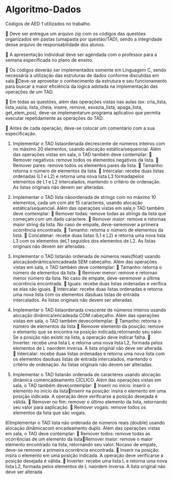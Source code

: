 # Algoritmo-Dados
Códigos de AED 1 utilizados no trabalho.

 Deve ser entregue um arquivo zip com os códigos das questões organizados em pastas (umapasta por questão/TAD), sendo a integridade desse arquivo de responsabilidade dos alunos.

 A apresentação individual deve ser agendada com o professor para a semana especificada no plano de ensino.

 Os códigos deverão ser implementados somente em Linguagem C, sendo necessária a utilização das estruturas de dados conforme discutidas em sala.Deve-se aproveitar o conhecimento da estrutura e seu funcionamento para buscar a maior eficiência da lógica adotada na implementação das operações de um TAD.

 Em todas as questões, além das operações vistas nas aulas (ex: cria_lista, lista_vazia, lista_cheia, insere, remove, esvazia_lista, apaga_lista, get_elem_pos), deve-se implementarum programa aplicativo que permita executar repetidamente as operações do TAD.

 Antes de cada operação, deve-se colocar um comentário com a sua especificação.

  1) Implementar o TAD listaordenada decrescente de números inteiros com no máximo 20 elementos, usando alocação estática/sequencial. Além das operações vistas em sala, o TAD         também deve contemplar:
       Remover negativos: remove todos os elementos negativos da lista.
       Remover pares: remove todos os elementos pares da lista.
       Tamanho: retorna o número de elementos da lista.
       Intercalar: recebe duas listas ordenadas (L1 e L2) e retorna uma nova lista L3 formadapelos  elementos de L1 e L2 intercalados, mantendo o critério de ordenação. As listas       originais não devem ser alteradas.
      
  2) Implementar o TAD lista nãoordenada de strings com no máximo 10 elementos, cada um com até 15 caracteres, usando alocação estática/sequencial. Além das operações vistas em       sala,o TAD também deve contemplar:
       Remover todas: remove todas as strings da lista que começam com um dado caractere.
       Remover  maior: remove e retornaa  maior  string  da lista. No caso de empate, deve-seremover a primeira ocorrência encontrada.
       Tamanho: retorna o número de elementos da lista.
       Concatenar: recebe duas listas (L1 e L2) e retorna uma nova lista L3 com os elementos deL1 seguidos dos elementos de L2. As listas originais não devem ser alteradas.
      
  3) Implementar o TAD listanão ordenada de números reais(float) usando alocaçãodinâmica/encadeada SEM cabeçalho. Além das operações vistas em sala, o TAD também deve contemplar:
       Tamanho: retorna o número de elementos da lista.
       Remover menor: remove e retornao menor número da lista. No caso de empate, deve-seremover a última ocorrência encontrada.
       Iguais: recebe duas listas ordenadas e verifica se elas são iguais.
       Intercalar: recebe duas listas ordenadas e retorna uma nova lista com os elementos dasduas listas de entrada intercalados. As listas originais não devem ser alteradas.
      
  4) Implementar o TAD listaordenada crescente de números inteiros usando alocação dinâmica/encadeada COM cabeçalho. Além das operações vistas em sala, o TAD também                 devecontemplar:
       Tamanho: retorna o número de elementos da lista
       Remover elemento da posição: remove o elemento que se encontra na posição indicada,retornando seu valor. Se a posição não existir na lista, a operação deve indicar falha.
       Inverter: recebe uma lista L e retorna uma nova lista L2, formada pelos elementos de L naordem inversa. A lista original não deve ser alterada.
       Intercalar: recebe duas listas ordenadas e retorna uma nova lista com os elementos dasduas listas de entrada intercalados, mantendo o critério de ordenação. As listas             originais não devem ser alteradas. 
      
  5) Implementar   o   TAD  listanão  ordenada  de   caracteres   usando   alocação  dinâmica  comencadeamento   CÍCLICO.   Além   das   operações   vistas   em   sala,   o   TAD   também   devecontemplar:
       Inserir no início: inserir o elemento no início da listaInserir na posição: insira o elemento em uma posição indicada. A operação deve verificarse a posição desejada é           válida. 
       Remover   no   fim:   remover   o   último   elemento   da   lista,   retornando   seu   valor   para   aaplicação.
       Remover vogais: remove todos os elementos da lista que são vogais.
      
  6)Implementar o TAD lista não ordenada de números reais (double) usando alocação dinâmicacom encadeamento duplo. Além das operações vistas em sala, o TAD deve contemplar:
       Remover todos: remove todas as ocorrências de um elemento da listaRemover maior: remove o maior elemento encontrado na lista, retornando seu valor. Nocaso de empate,           deve-se remover a primeira ocorrência encontrada.
       Inserir na posição: insira o elemento em uma posição indicada. A operação deve verificarse a posição desejada é válida.
       Inverter: recebe uma lista L e retorna uma nova lista L2, formada pelos elementos de L naordem inversa. A lista original não deve ser alterada
